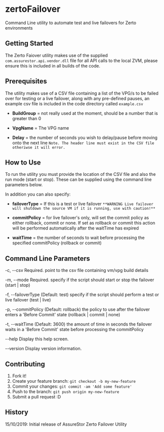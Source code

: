 # zertoFailover
Command Line utility to automate test and live failovers for Zerto environments

## Getting Started
The Zerto Faiover utility makes use of the supplied `com.assurestor.api.vendor.dll` file for all API calls to the local ZVM, please ensure this is included in all builds of the code.

## Prerequisites
The utility makes use of a CSV file containing a list of the VPG/s to be failed over for testing or a live failover, along with any pre-defined pauses, an example csv file is included in the code directory called `example.csv`

- **BuildGroup** = not really used at the moment, should be a number that is greater than 0

- **VpgName** = The VPG name

- **Delay** = the number of seconds you wish to delay/pause before moving onto the next line
`Note. The header line must exist in the CSV file otheriwse it will error.`

## How to Use
To run the utility you must provide the location of the CSV file and also the run mode (start or stop). These can be supplied using the command line parameters below.

In addition you can also specify:
- **failoverType** = If this is a test or live failover `**WARNING Live failover will shutdown the source VM if it is running, use with caution!**`

- **commitPolicy** = for live failover's only, will set the commit policy as either rollback, commit or none. If set as rollback or commit this action will be performed automatically after the waitTime has expired

- **waitTime** = the number of seconds to wait before processing the specified commitPolicy (rollback or commit)

## Command Line Parameters
-c, --csv             Required. point to the csv file containing vm/vpg build details

-m, --mode            Required. specify if the script should start or stop the failover (start | stop)

-f, --failoverType    (Default: test) specify if the script should perform a test or live failover (test | live)

-p, --commitPolicy    (Default: rollback) the policy to use after the failover enters a 'Before Commit' state (rollback | commit | none)

-t, --waitTime        (Default: 3600) the amount of time in seconds the failover waits in a 'Before Commit' state before processing the commitPolicy

--help                Display this help screen.

--version             Display version information.

## Contributing
1. Fork it!
2. Create your feature branch: `git checkout -b my-new-feature`
3. Commit your changes: `git commit -am 'Add some feature'`
4. Push to the branch: `git push origin my-new-feature`
5. Submit a pull request :D

## History
15/10/2019: Initial release of AssureStor Zerto Failover Utility
